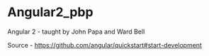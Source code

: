 # Angular2_pbp
Angular 2 - taught by John Papa and Ward Bell 

Source - https://github.com/angular/quickstart#start-development
